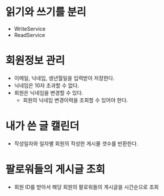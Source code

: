# 읽기와 쓰기를 분리
- WriteService
- ReadService

# 회원정보 관리

- 이메일, 닉네임, 생년월일을 입력받아 저장한다.
- 닉네임은 10자 초과할 수 없다.
- 회원은 닉네임을 변경할 수 있다.
    - 회원의 닉네임 변경이력을 조회할 수 있어야 한다.

# 내가 쓴 글 캘린더

- 작성일자와 일자별 회원의 작성한 게시물 갯수를 반환한다.

# 팔로워들의 게시글 조회

- 회원 ID를 받아서 해당 회원의 팔로워들의 게시글을 시간순으로 조회